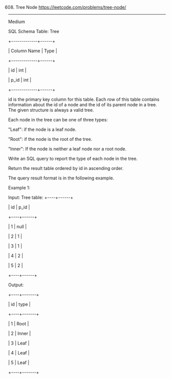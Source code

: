 608. Tree Node
https://leetcode.com/problems/tree-node/
-------------------------------------------------------------------------------------------------------------
Medium 

SQL Schema
Table: Tree

+-------------+------+

| Column Name | Type |

+-------------+------+

| id          | int  |

| p_id        | int  |

+-------------+------+

id is the primary key column for this table.
Each row of this table contains information about the id of a node and the id of its parent node in a tree.
The given structure is always a valid tree.
 

Each node in the tree can be one of three types:

"Leaf": if the node is a leaf node.

"Root": if the node is the root of the tree.

"Inner": If the node is neither a leaf node nor a root node.

Write an SQL query to report the type of each node in the tree.


Return the result table ordered by id in ascending order.


The query result format is in the following example.


 

Example 1:


Input: 
Tree table:
+----+------+

| id | p_id |

+----+------+

| 1  | null |

| 2  | 1    |

| 3  | 1    |

| 4  | 2    |

| 5  | 2    |

+----+------+

Output: 

+----+-------+

| id | type  |

+----+-------+

| 1  | Root  |

| 2  | Inner |

| 3  | Leaf  |

| 4  | Leaf  |

| 5  | Leaf  |

+----+-------+
